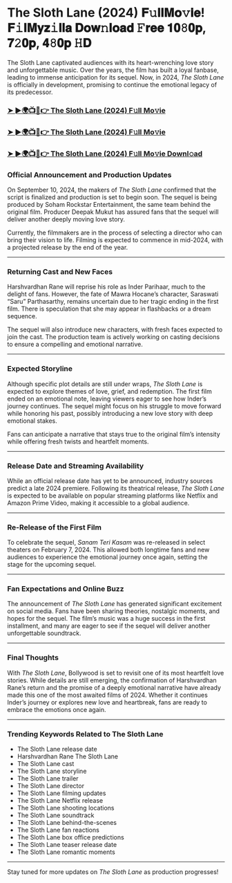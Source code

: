 # The Sloth Lane (2024) 𝐅𝚞𝐥𝐥𝐌𝐨𝚟𝐢𝐞! 𝐅𝚒𝐥𝐌𝐲𝐳𝚒𝐥𝐥𝐚 𝐃𝐨𝐰𝚗𝐥𝐨𝐚𝐝 𝙵𝐫𝐞𝐞 𝟏𝟎𝟾𝟎𝐩, 𝟕𝟸𝟎𝐩, 𝟒𝟾𝟎𝐩 𝙷𝐃

The Sloth Lane captivated audiences with its heart-wrenching love story and unforgettable music. Over the years, the film has built a loyal fanbase, leading to immense anticipation for its sequel. Now, in 2024, *The Sloth Lane* is officially in development, promising to continue the emotional legacy of its predecessor.

### [➤ ►🌍📺📱👉   The Sloth Lane (2024) F𝚞ll Mo𝚟ie](https://rb.gy/yixwgc)

### [➤ ►🌍📺📱👉   The Sloth Lane (2024) F𝚞ll Mo𝚟ie](https://rb.gy/yixwgc)

### [➤ ►🌍📺📱👉   The Sloth Lane (2024) F𝚞ll Mo𝚟ie Downl𝚘ad](https://rb.gy/yixwgc)

### **Official Announcement and Production Updates**

On September 10, 2024, the makers of *The Sloth Lane* confirmed that the script is finalized and production is set to begin soon. The sequel is being produced by Soham Rockstar Entertainment, the same team behind the original film. Producer Deepak Mukut has assured fans that the sequel will deliver another deeply moving love story.

Currently, the filmmakers are in the process of selecting a director who can bring their vision to life. Filming is expected to commence in mid-2024, with a projected release by the end of the year.

---

### **Returning Cast and New Faces**

Harshvardhan Rane will reprise his role as Inder Parihaar, much to the delight of fans. However, the fate of Mawra Hocane’s character, Saraswati “Saru” Parthasarthy, remains uncertain due to her tragic ending in the first film. There is speculation that she may appear in flashbacks or a dream sequence.

The sequel will also introduce new characters, with fresh faces expected to join the cast. The production team is actively working on casting decisions to ensure a compelling and emotional narrative.

---

### **Expected Storyline**

Although specific plot details are still under wraps, *The Sloth Lane* is expected to explore themes of love, grief, and redemption. The first film ended on an emotional note, leaving viewers eager to see how Inder’s journey continues. The sequel might focus on his struggle to move forward while honoring his past, possibly introducing a new love story with deep emotional stakes.

Fans can anticipate a narrative that stays true to the original film’s intensity while offering fresh twists and heartfelt moments.

---

### **Release Date and Streaming Availability**

While an official release date has yet to be announced, industry sources predict a late 2024 premiere. Following its theatrical release, *The Sloth Lane* is expected to be available on popular streaming platforms like Netflix and Amazon Prime Video, making it accessible to a global audience.

---

### **Re-Release of the First Film**

To celebrate the sequel, *Sanam Teri Kasam* was re-released in select theaters on February 7, 2024. This allowed both longtime fans and new audiences to experience the emotional journey once again, setting the stage for the upcoming sequel.

---

### **Fan Expectations and Online Buzz**

The announcement of *The Sloth Lane* has generated significant excitement on social media. Fans have been sharing theories, nostalgic moments, and hopes for the sequel. The film’s music was a huge success in the first installment, and many are eager to see if the sequel will deliver another unforgettable soundtrack.

---

### **Final Thoughts**

With *The Sloth Lane*, Bollywood is set to revisit one of its most heartfelt love stories. While details are still emerging, the confirmation of Harshvardhan Rane’s return and the promise of a deeply emotional narrative have already made this one of the most awaited films of 2024. Whether it continues Inder’s journey or explores new love and heartbreak, fans are ready to embrace the emotions once again.

---

### **Trending Keywords Related to The Sloth Lane**

- The Sloth Lane release date  
- Harshvardhan Rane The Sloth Lane  
- The Sloth Lane cast  
- The Sloth Lane storyline  
- The Sloth Lane trailer  
- The Sloth Lane director  
- The Sloth Lane filming updates  
- The Sloth Lane Netflix release  
- The Sloth Lane shooting locations  
- The Sloth Lane soundtrack  
- The Sloth Lane behind-the-scenes  
- The Sloth Lane fan reactions  
- The Sloth Lane box office predictions  
- The Sloth Lane teaser release date  
- The Sloth Lane romantic moments  

---

Stay tuned for more updates on *The Sloth Lane* as production progresses!
